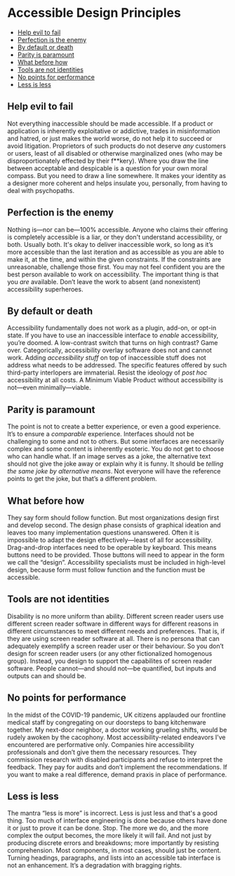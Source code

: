 # Accessible Design Principles

* [Help evil to fail](#help-evil-to-fail)
* [Perfection is the enemy](#perfection-is-the-enemy)
* [By default or death](#by-default-or-death)
* [Parity is paramount](#parity-is-paramount)
* [What before how](#what-before-how)
* [Tools are not identities](#tools-are-not-identities)
* [No points for performance](#no-points-for-performance)
* [Less is less](#less-is-less)
 
## Help evil to fail

Not everything inaccessible should be made accessible. If a product or application is inherently exploitative or addictive, trades in misinformation and hatred, or just makes the world worse, do not help it to succeed or avoid litigation. Proprietors of such products do not deserve _any_ customers or users, least of all disabled or otherwise marginalized ones (who may be disproportionately effected by their f\*\*kery). Where you draw the line between acceptable and despicable is a question for your own moral compass. But you need to draw a line somewhere. It makes your identity as a designer more coherent and helps insulate you, personally, from having to deal with psychopaths. 

## Perfection is the enemy

Nothing is—nor can be—100% accessible. Anyone who claims their offering is completely accessible is a liar, or they don't understand accessibility, or both. Usually both. It's okay to deliver inaccessible work, so long as it’s more accessible than the last iteration and as accessible as you are able to make it, at the time, and within the given constraints. If the constraints are unreasonable, challenge those first. You may not feel confident you are the best person available to work on accessibility. The important thing is that you _are_ available. Don’t leave the work to absent (and nonexistent) accessibility superheroes. 

## By default or death

Accessibility fundamentally does not work as a plugin, add-on, or opt-in state. If you have to use an inaccessible interface to _enable_ accessibility, you’re doomed. A low-contrast switch that turns on high contrast? Game over. Categorically, accessibility overlay software does not and cannot work. Adding _accessibility stuff_ on top of inaccessible stuff does not address what needs to be addressed. The specific features offered by such third-party interlopers are immaterial. Resist the ideology of _post hoc_ accessibility at all costs. A Minimum Viable Product without accessibility is not—even minimally—viable. 

## Parity is paramount

The point is not to create a better experience, or even a good experience. It’s to ensure a _comparable_ experience. Interfaces should not be challenging to some and not to others. But some interfaces are necessarily complex and some content is inherently esoteric. You do not get to choose who can handle what. If an image serves as a joke, the alternative text should not give the joke away or explain why it is funny. It should be _telling the same joke by alternative means_. Not everyone will have the reference points to get the joke, but that’s a different problem.

## What before how

They say form should follow function. But most organizations design first and develop second. The design phase consists of graphical ideation and leaves too many implementation questions unanswered. Often it is impossible to adapt the design effectively—least of all for accessibility. Drag-and-drop interfaces need to be operable by keyboard. This means buttons need to be provided. Those buttons will need to appear in the form we call the “design”. Accessibility specialists must be included in high-level design, because form must follow function and the function must be accessible. 

## Tools are not identities

Disability is no more uniform than ability. Different screen reader users use different screen reader software in different ways for different reasons in different circumstances to meet different needs and preferences. That is, if they are using screen reader software at all. There is no persona that can adequately exemplify a screen reader user or their behaviour. So you don’t design for screen reader users (or any other fictionalized homogenous group). Instead, you design to support the capabilites of screen reader software. People cannot—and should not—be quantified, but inputs and outputs can and should be.

## No points for performance

In the midst of the COVID-19 pandemic, UK citizens applauded our frontline medical staff by congregating on our doorsteps to bang kitchenware together. My next-door neighbor, a doctor working grueling shifts, would be rudely awoken by the cacophony. Most accessibility-related endeavors I’ve encountered are performative only. Companies hire accessibility professionals and don’t give them the necessary resources. They commission research with disabled participants and refuse to interpret the feedback. They pay for audits and don’t implement the recommendations. If you want to make a real difference, demand praxis in place of performance.

## Less is less

The mantra “less is more” is incorrect. Less is just less and that's a good thing. Too much of interface engineering is done because others have done it or just to prove it can be done. Stop. The more we do, and the more complex the output becomes, the more likely it will fail. And not just by producing discrete errors and breakdowns; more importantly by resisting comprehension. Most components, in most cases, should just be content. Turning headings, paragraphs, and lists into an accessible tab interface is not an enhancement. It’s a degradation with bragging rights.

